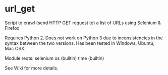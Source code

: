 url_get
=======

Script to crawl (send HTTP GET request to) a list of URLs using Selenium &amp; Firefox

Requires Python 2. Does not work on Python 3 due to inconsistencies in the syntax between the two versions. Has been tested in Windows, Ubuntu, Mac OSX.

Module reqts:
selenium
os (builtin)
time (builtin)

See Wiki for more details.
